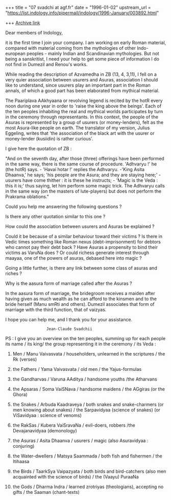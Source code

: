 +++
title = "07 svadchi at agf.fr"
date = "1996-01-02"
upstream_url = "https://list.indology.info/pipermail/indology/1996-January/003892.html"

+++
[Archive link](https://list.indology.info/pipermail/indology/1996-January/003892.html)

Dear members of Indology,

it is the first time I join your company. I am working on early Roman
material, compared with material coming from the mythologies of other
Indo-european peoples - mainly Indian and Scandinavian mythologies. But not
being a sanskritist, I need your help to get some piece of information I do
not find in Dumezil and Renou's works.

While reading the description of Azvamedha in ZB (13, 4, 3,11), I fell on a
very quier association between usurers and Asuras, association I should
like to understand, since usurers play an important part in the Roman
annals, of which a good part has been elaborated from mythical material.

The Paariplava AAkhyaana or revolving legend is recited by the hotR every
noon during one year in order to 'raise the king above the beings'.  Each
of the ten peoples inhabiting the real and mythical worlds participates by
turn in the ceremony through representants. In this context, the people of
the Asuras is represented by a group of usurers (or money-lenders), felt as
the most Asura-like people on earth. The translator of my version, Julius
Eggeling, writes that 'the association of the black art with the usurer or
money-lender (kusiidin) is rather curious'.

I give here the quotation of ZB :

"And on the seventh day, after those (three) offerings have been performed
in the same way, there is the same course of procedure. 'Adhvaryu !' he
(the hotR) says. - 'Havai hotar !' replies the Adhvaryu. -'King Asita
Dhaanva,' he says; 'his people are the Asura; and they are staying here;' -
usurers have come thither : it is these he instructs; - 'Magic is the Veda
: this it is;' thus saying, let him perform some magic trick. The Adhvaryu
calls in the same way (on the masters of lute-players) but does not perform
the Prakrama oblations."

Could you help me answering the following questions ?

Is there any other quotation similar to this one ?

How could the association between usurers and Asuras be explained ?

Could it be because of a similar behaviour toward their victims ? Is there
in Vedic times something like Roman nexus (debt-imprisonment) for debtors
who cannot pay their debt back  ? Have Asuras a propensity to bind their
victims as VaruNa does ? Or could richess generate interest through maayaa,
one of the powers of asuras, debased here into magic ?

Going a little further, is there any link between some class of asuras and
riches ?

Why is the aasura form of marriage called after the Asuras ?

In the aasura form of marriage, the bridegroom receives a maiden after
having given as much wealth as he can afford to the kinsmen and to the
bride herself (Manu smRti and others). Dumezil associates that form of
marriage with the third function, that of vaizyas.

I hope you can help me, and I thank you for your assistance.


                      Jean-Claude Svadchii


PS : I give you an overview on the ten peoples, summing up for each people
its name / its king/ the group representing it in the ceremony / its Veda :

1) Men / Manu Vaivasvata / householders, unlearned in the scriptures / the
Rk (verses)

2) the Fathers / Yama Vaivasvata / old men / the Yajus-formulas

3) the Gandharvas / Varuna AAditya / handsome youths /the Atharvans

4) the Apsaras /  Soma VaiSNava / handsome maidens / the AGgiras (or the Ghora)

5) the Snakes / Arbuda Kaadraveya / both snakes and snake-charmers (or men
knowing about snakes) / the Sarpavidyaa (science of snakes) (or ViSavidyaa
: science of venoms)

6) the RakSas / Kubera VaiSravaNa / evil-doers, robbers /the Devajanavidyaa
(demonology)

7) the Asuras / Asita Dhaanva / usurers  / magic (also Asuravidyaa : conjuring)

8) the Water-dwellers / Matsya Saammada  / both fish and fishermen / the
Itihaasa

9) the Birds / TaarkSya Vaipazyata / both birds and bird-catchers (also men
acquainted with the science of birds) / the (Vaayu) PuraaNa

10) the Gods / Dharma Indra / learned zrotriyas (theologians), accepting no
gifts / the Saaman (chant-texts)







